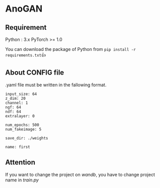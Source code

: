 # AnoGAN

## Requirement
Python : 3.x
PyTorch >= 1.0

You can download the package of Python from `pip install -r requirements.txt`:+1:

## About CONFIG file
.yaml file must be written in the fallowing format.
```
input_size: 64
z_dim: 20
channel: 1
ngf: 64 
ndf: 64 
extralayer: 0

num_epochs: 500
num_fakeimage: 5

save_dir: ./weights

name: first
```

## Attention
If you want to change the project on *wandb*, you have to change project name in *train.py*